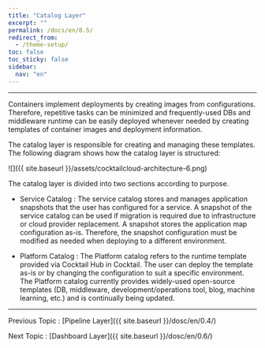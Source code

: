 ```yaml
---
title: "Catalog Layer"
excerpt: ""
permalink: /docs/en/0.5/
redirect_from:
  - /theme-setup/
toc: false
toc_sticky: false
sidebar:
  nav: "en"
---
```



---

Containers implement deployments by creating images from configurations. Therefore, repetitive tasks can be minimized and frequently-used DBs and middleware runtime can be easily deployed whenever needed by creating templates of container images and deployment information.

The catalog layer is responsible for creating and managing these templates. The following diagram shows how the catalog layer is structured:

![]({{ site.baseurl }}/assets/cocktailcloud-architecture-6.png)

The catalog layer is divided into two sections according to purpose.

* Service Catalog : The service catalog stores and manages application snapshots that the user has configured for a service. A snapshot of the service catalog can be used if migration is required due to infrastructure or cloud provider replacement. A snapshot stores the application map configuration as-is. Therefore, the snapshot configuration must be modified as needed when deploying to a different environment.

* Platform Catalog : The Platform catalog refers to the runtime template provided via Cocktail Hub in Cocktail. The user can deploy the template as-is or by changing the configuration to suit a specific environment. The Platform catalog currently provides widely-used open-source templates (DB, middleware, development/operations tool, blog, machine learning, etc.) and is continually being updated.

---

Previous Topic : [Pipeline Layer]({{ site.baseurl }}/dosc/en/0.4/)

Next Topic : [Dashboard Layer]({{ site.baseurl }}/dosc/en/0.6/)

